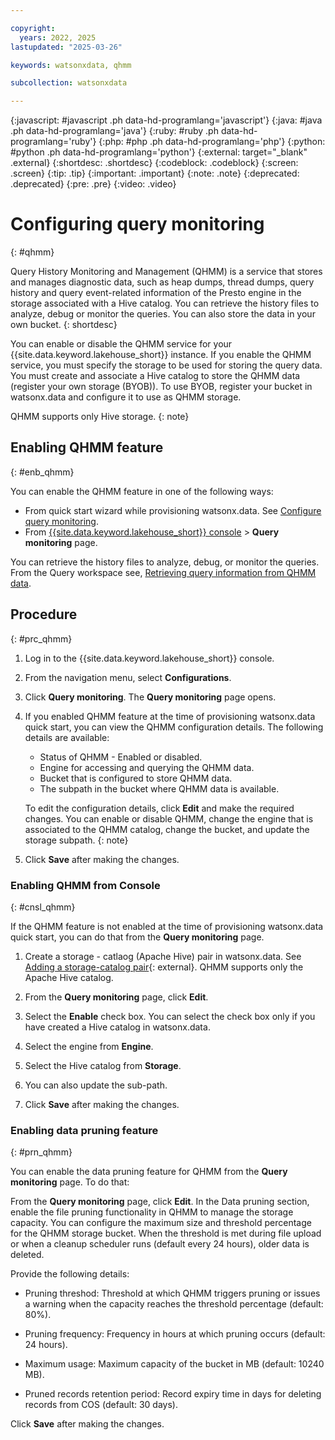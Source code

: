 ```yaml
---

copyright:
  years: 2022, 2025
lastupdated: "2025-03-26"

keywords: watsonxdata, qhmm

subcollection: watsonxdata

---
```


{:javascript: #javascript .ph data-hd-programlang='javascript'}
{:java: #java .ph data-hd-programlang='java'}
{:ruby: #ruby .ph data-hd-programlang='ruby'}
{:php: #php .ph data-hd-programlang='php'}
{:python: #python .ph data-hd-programlang='python'}
{:external: target="_blank" .external}
{:shortdesc: .shortdesc}
{:codeblock: .codeblock}
{:screen: .screen}
{:tip: .tip}
{:important: .important}
{:note: .note}
{:deprecated: .deprecated}
{:pre: .pre}
{:video: .video}

# Configuring query monitoring
{: #qhmm}

Query History Monitoring and Management (QHMM) is a service that stores and manages diagnostic data, such as  heap dumps, thread dumps, query history and query event-related information of the Presto engine in the storage associated with a Hive catalog. You can retrieve the history files to analyze, debug or monitor the queries. You can also store the data in your own bucket.
{: shortdesc}

You can enable or disable the QHMM service for your {{site.data.keyword.lakehouse_short}} instance. If you enable the QHMM service, you must specify the storage to be used for storing the query data.
You must create and associate a Hive catalog to store the QHMM data (register your own storage (BYOB)). To use BYOB, register your bucket in watsonx.data and configure it to use as QHMM storage.

QHMM supports only Hive storage.
{: note}

## Enabling QHMM feature
{: #enb_qhmm}

You can enable the QHMM feature in one of the following ways:

* From quick start wizard while provisioning watsonx.data. See [Configure query monitoring](https://cloud.ibm.com/docs/watsonxdata?topic=watsonxdata-quick_start#qs_montr).
* From [{{site.data.keyword.lakehouse_short}} console](#cnsl_qhmm) > **Query monitoring** page.

You can retrieve the history files to analyze, debug, or monitor the queries. From the Query workspace see, [Retrieving query information from QHMM data]({{site.data.keyword.ref-ret_qhmm-link}}).


## Procedure
{: #prc_qhmm}


1. Log in to the {{site.data.keyword.lakehouse_short}} console.
2. From the navigation menu, select **Configurations**.
3. Click **Query monitoring**. The **Query monitoring** page opens.
4. If you enabled QHMM feature at the time of provisioning watsonx.data quick start, you can view the QHMM configuration details. The following details are available:
    * Status of QHMM - Enabled or disabled.
    * Engine for accessing and querying the QHMM data.
    * Bucket that is configured to store QHMM data.
    * The subpath in the bucket where QHMM data is available.

   To edit the configuration details, click **Edit** and make the required changes. You can enable or disable QHMM, change the engine that is associated to the QHMM catalog, change the bucket, and update the storage subpath.
   {: note}

5. Click **Save** after making the changes.

### Enabling QHMM from Console
{: #cnsl_qhmm}

If the QHMM feature is not enabled at the time of provisioning watsonx.data quick start, you can do that from the **Query monitoring** page.

1. Create a storage - catlaog (Apache Hive) pair in watsonx.data. See [Adding a storage-catalog pair]({{site.data.keyword.ref-reg_bucket-link}}){: external}. QHMM supports only the Apache Hive catalog.

2. From the **Query monitoring** page, click **Edit**.

3. Select the **Enable** check box. You can select the check box only if you have created a Hive catalog in watsonx.data.

4. Select the engine from **Engine**.

5. Select the Hive catalog from **Storage**.

6. You can also update the sub-path.

7. Click **Save** after making the changes.


### Enabling data pruning feature
{: #prn_qhmm}

You can enable the data pruning feature for QHMM from the **Query monitoring** page. To do that:

From the **Query monitoring** page, click **Edit**. In the Data pruning section, enable the file pruning functionality in QHMM to manage the storage capacity. You can configure the maximum size and threshold percentage for the QHMM storage bucket. When the threshold is met during file upload or when a cleanup scheduler runs (default every 24 hours), older data is deleted.

Provide the following details:

   * Pruning threshod: Threshold at which QHMM triggers pruning or issues a warning when the capacity reaches the threshold percentage (default: 80%).

   * Pruning frequency: Frequency in hours at which pruning occurs (default: 24 hours).

   * Maximum usage: Maximum capacity of the bucket in MB (default: 10240 MB).

   * Pruned records retention period: Record expiry time in days for deleting records from COS (default: 30 days).


Click **Save** after making the changes.
